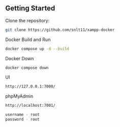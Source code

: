 ## Getting Started

Clone the repository:

```bash
git clone https://github.com/snlt11/xampp-docker
```

Docker Build and Run

```bash
docker compose up -d --build
```

Docker Down

```bash
docker compose down
```

UI

```bash
http://127.0.0.1:7000/
```

phpMyAdmin

```bash
http://localhost:7001/
```

```bash
username - root
password - root
```
